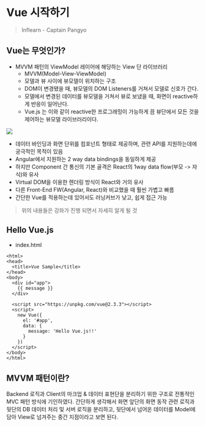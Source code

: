 # Vue 시작하기

> Inflearn - Captain Pangyo

## Vue는 무엇인가?

* MVVM 패턴의 ViewModel 레이어에 해당하는 View 단 라이브러리
  * MVVM(Model-View-ViewModel)
  * 모델과 뷰 사이에 뷰모델이 위치하는 구조
  * DOM이 변경됐을 때, 뷰모델의 DOM Listeners를 거쳐서 모델로 신호가 간다.
  * 모델에서 변경된 데이터를 뷰모델을 거쳐서 뷰로 보냈을 때, 화면이 reactive하게 반응이 일어난다.
  * Vue.js 는 이와 같이 reactive한 프로그래밍이 가능하게 끔 뷰단에서 모든 것을 제어하는 뷰모델 라이브러리이다.

![](https://github.com/namjunemy/TIL/blob/master/Vue/img/01.PNG?raw=true)



* 데이터 바인딩과 화면 단위를 컴포넌트 형태로 제공하며, 관련 API를 지원하는데에 궁극적인 목적이 있음
* Angular에서 지원하는 2 way data bindings을 동일하게 제공
* 하지만 Component 간 통신의 기본 골격은 React의 1way data flow(부모 -> 자식)와 유사
* Virtual DOM을 이용한 렌더링 방식이 React와 거의 유사
* 다른 Front-End FW(Angular, React)와 비교했을 때 훨씬 가볍고 빠름
* 간단한 Vue를 적용하는데 있어서도 러닝커브가 낮고, 쉽게 접근 가능

> 위의 내용들은 강좌가 진행 되면서 자세히 알게 될 것

## Hello Vue.js

* index.html

```vue
<html>
<head>
  <title>Vue Sample</title>
</head>
<body>
  <div id="app">
    {{ message }}
  </div>

  <script src="https://unpkg.com/vue@2.3.3"></script>
  <script>
    new Vue({
      el: '#app',
      data: {
        message: 'Hello Vue.js!!'
      }
    })
  </script>
</body>
</html>
```

## MVVM 패턴이란?

Backend 로직과 Client의 마크업 & 데이터 표현단을 분리하기 위한 구조로 전통적인 MVC 패턴 방식에 기인하였다. 간단하게 생각해서 화면 앞단의 화면 동작 관련 로직과 뒷단의 DB 데이터 처리 및 서버 로직을 분리하고, 뒷단에서 넘어온 데이터를 Model에 담아 View로 넘겨주는 중간 지점이라고 보면 된다.